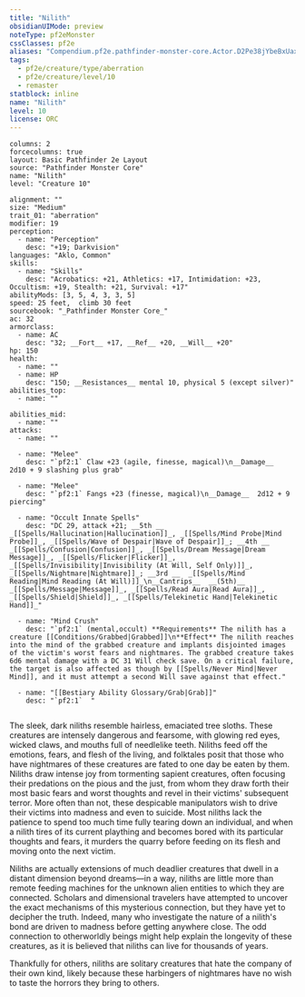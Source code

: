 ```yaml
---
title: "Nilith"
obsidianUIMode: preview
noteType: pf2eMonster
cssClasses: pf2e
aliases: "Compendium.pf2e.pathfinder-monster-core.Actor.D2Pe38jYbeBxUaxU" 
tags:
  - pf2e/creature/type/aberration
  - pf2e/creature/level/10
  - remaster
statblock: inline
name: "Nilith"
level: 10
license: ORC
---
```


```statblock
columns: 2
forcecolumns: true
layout: Basic Pathfinder 2e Layout
source: "Pathfinder Monster Core"
name: "Nilith"
level: "Creature 10"

alignment: ""
size: "Medium"
trait_01: "aberration"
modifier: 19
perception:
  - name: "Perception"
    desc: "+19; Darkvision"
languages: "Aklo, Common"
skills:
  - name: "Skills"
    desc: "Acrobatics: +21, Athletics: +17, Intimidation: +23, Occultism: +19, Stealth: +21, Survival: +17"
abilityMods: [3, 5, 4, 3, 3, 5]
speed: 25 feet,  climb 30 feet
sourcebook: "_Pathfinder Monster Core_"
ac: 32
armorclass:
  - name: AC
    desc: "32; __Fort__ +17, __Ref__ +20, __Will__ +20"
hp: 150
health:
  - name: ""
  - name: HP
    desc: "150; __Resistances__ mental 10, physical 5 (except silver)"
abilities_top:
  - name: ""

abilities_mid:
  - name: ""
attacks:
  - name: ""

  - name: "Melee"
    desc: "`pf2:1` Claw +23 (agile, finesse, magical)\n__Damage__  2d10 + 9 slashing plus grab"

  - name: "Melee"
    desc: "`pf2:1` Fangs +23 (finesse, magical)\n__Damage__  2d12 + 9 piercing"

  - name: "Occult Innate Spells"
    desc: "DC 29, attack +21; __5th __  _[[Spells/Hallucination|Hallucination]]_, _[[Spells/Mind Probe|Mind Probe]]_, _[[Spells/Wave of Despair|Wave of Despair]]_; __4th __  _[[Spells/Confusion|Confusion]]_, _[[Spells/Dream Message|Dream Message]]_, _[[Spells/Flicker|Flicker]]_, _[[Spells/Invisibility|Invisibility (At Will, Self Only)]]_, _[[Spells/Nightmare|Nightmare]]_; __3rd __  _[[Spells/Mind Reading|Mind Reading (At Will)]]_\n__Cantrips__  __(5th)__ _[[Spells/Message|Message]]_, _[[Spells/Read Aura|Read Aura]]_, _[[Spells/Shield|Shield]]_, _[[Spells/Telekinetic Hand|Telekinetic Hand]]_"

  - name: "Mind Crush"
    desc: "`pf2:1` (mental,occult) **Requirements** The nilith has a creature [[Conditions/Grabbed|Grabbed]]\n**Effect** The nilith reaches into the mind of the grabbed creature and implants disjointed images of the victim's worst fears and nightmares. The grabbed creature takes 6d6 mental damage with a DC 31 Will check save. On a critical failure, the target is also affected as though by [[Spells/Never Mind|Never Mind]], and it must attempt a second Will save against that effect."

  - name: "[[Bestiary Ability Glossary/Grab|Grab]]"
    desc: "`pf2:1`  "
 
```



The sleek, dark niliths resemble hairless, emaciated tree sloths. These creatures are intensely dangerous and fearsome, with glowing red eyes, wicked claws, and mouths full of needlelike teeth. Niliths feed off the emotions, fears, and flesh of the living, and folktales posit that those who have nightmares of these creatures are fated to one day be eaten by them. Niliths draw intense joy from tormenting sapient creatures, often focusing their predations on the pious and the just, from whom they draw forth their most basic fears and worst thoughts and revel in their victims' subsequent terror. More often than not, these despicable manipulators wish to drive their victims into madness and even to suicide. Most niliths lack the patience to spend too much time fully tearing down an individual, and when a nilith tires of its current plaything and becomes bored with its particular thoughts and fears, it murders the quarry before feeding on its flesh and moving onto the next victim.

Niliths are actually extensions of much deadlier creatures that dwell in a distant dimension beyond dreams—in a way, niliths are little more than remote feeding machines for the unknown alien entities to which they are connected. Scholars and dimensional travelers have attempted to uncover the exact mechanisms of this mysterious connection, but they have yet to decipher the truth. Indeed, many who investigate the nature of a nilith's bond are driven to madness before getting anywhere close. The odd connection to otherworldly beings might help explain the longevity of these creatures, as it is believed that niliths can live for thousands of years.

Thankfully for others, niliths are solitary creatures that hate the company of their own kind, likely because these harbingers of nightmares have no wish to taste the horrors they bring to others.
